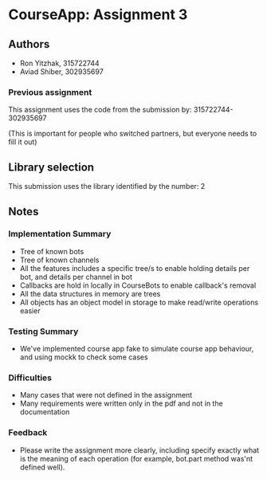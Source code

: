 # CourseApp: Assignment 3

## Authors
* Ron Yitzhak, 315722744
* Aviad Shiber, 302935697

### Previous assignment
This assignment uses the code from the submission by: 315722744-302935697

(This is important for people who switched partners, but everyone needs to fill it out)

## Library selection
This submission uses the library identified by the number: 2

## Notes

### Implementation Summary
  - Tree of known bots
  - Tree of known channels
  - All the features includes a specific tree/s to enable holding details per bot, and details per channel in bot
  - Callbacks are hold in locally in CourseBots to enable callback's removal
  - All the data structures in memory are trees
  - All objects has an object model in storage to make read/write operations easier

### Testing Summary
  - We've implemented course app fake to simulate course app behaviour, and using mockk to check some cases

### Difficulties
  - Many cases that were not defined in the assignment
  - Many requirements were written only in the pdf and not in the documentation

### Feedback
  - Please write the assignment more clearly, including specify exactly what is the meaning of each operation
(for example, bot.part method was'nt defined well).